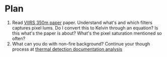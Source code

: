 # Plan

1. Read [VIIRS 350m paper](./Schroeder_et_al_2014b_RSE-1.pdf) paper. Understand what's and which filters captures pixel lums. Do I convert this to Kelvin through an equation? Is this what's the paper is about? What's the pixel saturation mentioned so often?
2. What can you do with non-fire background? Continue your though process at [thermal detection documentation analysis](./analysis/thermal-anomalies-detection.md#other-fire-detection-approaches)
